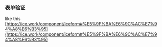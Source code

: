 ### 表单验证
like this [https://ice.work/component/iceform#%E5%9F%BA%E6%9C%AC%E7%94%A8%E6%B3%95](https://ice.work/component/iceform#%E5%9F%BA%E6%9C%AC%E7%94%A8%E6%B3%95)
